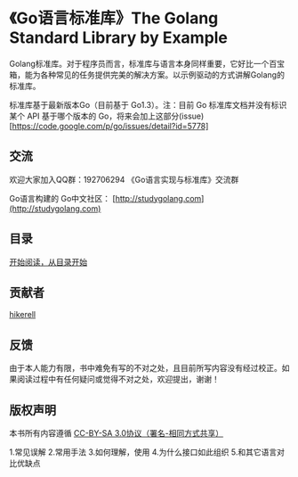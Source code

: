 # 《Go语言标准库》The Golang Standard Library by Example #

Golang标准库。对于程序员而言，标准库与语言本身同样重要，它好比一个百宝箱，能为各种常见的任务提供完美的解决方案。以示例驱动的方式讲解Golang的标准库。

标准库基于最新版本Go（目前基于 Go1.3）。注：目前 Go 标准库文档并没有标识某个 API 基于哪个版本的 Go，将来会加上这部分(issue)[https://code.google.com/p/go/issues/detail?id=5778]

## 交流 ##

欢迎大家加入QQ群：192706294 《Go语言实现与标准库》交流群

Go语言构建的 Go中文社区： [http://studygolang.com](http://studygolang.com)

## 目录 ##

[开始阅读，从目录开始](preface.md)

## 贡献者 ##

[hikerell](https://github.com/hikerell)

## 反馈 ##

由于本人能力有限，书中难免有写的不对之处，且目前所写内容没有经过校正。如果阅读过程中有任何疑问或觉得不对之处，欢迎提出，谢谢！

## 版权声明 ##

本书所有内容遵循 [CC-BY-SA 3.0协议（署名-相同方式共享）](http://zh.wikipedia.org/wiki/Wikipedia:CC-by-sa-3.0%E5%8D%8F%E8%AE%AE%E6%96%87%E6%9C%AC)


1.常见误解
2.常用手法
3.如何理解，使用
4.为什么接口如此组织
5.和其它语言对比优缺点

